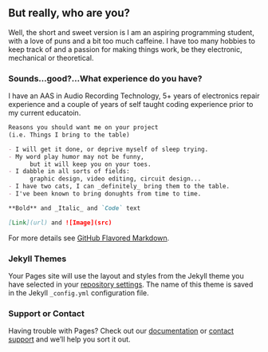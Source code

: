 ## But really, who are you?

Well, the short and sweet version is I am an aspiring programming student, with a love of puns and a bit too much caffeine.
I have too many hobbies to keep track of and a passion for making things work, be they electronic, mechanical or theoretical.

### Sounds...good?...What experience do you have?
I have an AAS in Audio Recording Technology, 5+ years of electronics repair experience and a couple of years of self taught coding experience prior to my current educatoin.

```markdown
Reasons you should want me on your project
(i.e. Things I bring to the table)

- I will get it done, or deprive myself of sleep trying.
- My word play humor may not be funny, 
      but it will keep you on your toes.
- I dabble in all sorts of fields: 
      graphic design, video editing, circuit design...
- I have two cats, I can _definitely_ bring them to the table.
- I've been known to bring donughts from time to time.

**Bold** and _Italic_ and `Code` text

[Link](url) and ![Image](src)
```

For more details see [GitHub Flavored Markdown](https://guides.github.com/features/mastering-markdown/).

### Jekyll Themes

Your Pages site will use the layout and styles from the Jekyll theme you have selected in your [repository settings](https://github.com/gregorydwyer/gregorydwyer.github.io/settings). The name of this theme is saved in the Jekyll `_config.yml` configuration file.

### Support or Contact

Having trouble with Pages? Check out our [documentation](https://help.github.com/categories/github-pages-basics/) or [contact support](https://github.com/contact) and we’ll help you sort it out.

